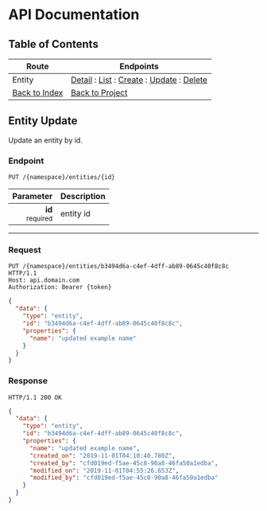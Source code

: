 # API Documentation

## Table of Contents
Route | Endpoints
| --- | --- |
Entity | [Detail](../entity/detail.md) : [List](../entity/list.md) : [Create](../entity/create.md) : [Update](../entity/update.md) : [Delete](../entity/delete.md)
| [Back to Index](../index.md) | [Back to Project](../../README.md)

## Entity Update

Update an entity by id.

### Endpoint
```http
PUT /{namespace}/entities/{id}
```

| Parameter | Description |
| ---: | --- |
| **id**<br><small>required</small> | entity id |

---

### Request
```http
PUT /{namespace}/entities/b3494d6a-c4ef-4dff-ab89-0645c40f8c8c HTTP/1.1
Host: api.domain.com
Authorization: Bearer {token}
```
```json
{
  "data": {
    "type": "entity",
    "id": "b3494d6a-c4ef-4dff-ab89-0645c40f8c8c",
    "properties": {
      "name": "updated example name"
    }
  }
}
```

### Response
```http
HTTP/1.1 200 OK
```
```json
{
  "data": {
    "type": "entity",
    "id": "b3494d6a-c4ef-4dff-ab89-0645c40f8c8c",
    "properties": {
      "name": "updated example name",
      "created_on": "2019-11-01T04:10:40.780Z",
      "created_by": "cfd019ed-f5ae-45c8-90a8-46fa50a1edba",
      "modified_on": "2019-11-01T04:55:26.653Z",
      "modified_by": "cfd019ed-f5ae-45c8-90a8-46fa50a1edba"
    }
  }
}
```
